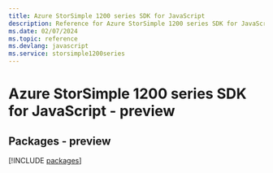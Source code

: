 ```yaml
---
title: Azure StorSimple 1200 series SDK for JavaScript
description: Reference for Azure StorSimple 1200 series SDK for JavaScript
ms.date: 02/07/2024
ms.topic: reference
ms.devlang: javascript
ms.service: storsimple1200series
---
```

# Azure StorSimple 1200 series SDK for JavaScript - preview
## Packages - preview
[!INCLUDE [packages](storsimple-1200-series-index.md)]